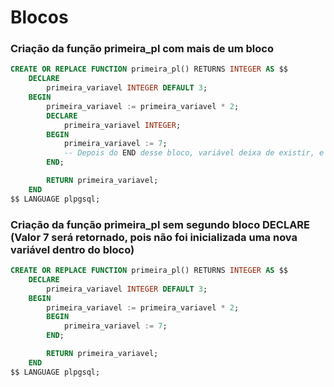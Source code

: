 # Blocos

### Criação da função primeira_pl com mais de um bloco

```sql
CREATE OR REPLACE FUNCTION primeira_pl() RETURNS INTEGER AS $$
    DECLARE
        primeira_variavel INTEGER DEFAULT 3;
    BEGIN
        primeira_variavel := primeira_variavel * 2;
        DECLARE
            primeira_variavel INTEGER;
        BEGIN
            primeira_variavel := 7;
            -- Depois do END desse bloco, variável deixa de existir, e o valor 6 é retornado
        END;

        RETURN primeira_variavel;
    END
$$ LANGUAGE plpgsql;
```

### Criação da função primeira_pl sem segundo bloco DECLARE (Valor 7 será retornado, pois não foi inicializada uma nova variável dentro do bloco)

```sql
CREATE OR REPLACE FUNCTION primeira_pl() RETURNS INTEGER AS $$
    DECLARE
        primeira_variavel INTEGER DEFAULT 3;
    BEGIN
        primeira_variavel := primeira_variavel * 2;
        BEGIN
            primeira_variavel := 7;
        END;

        RETURN primeira_variavel;
    END
$$ LANGUAGE plpgsql;
```